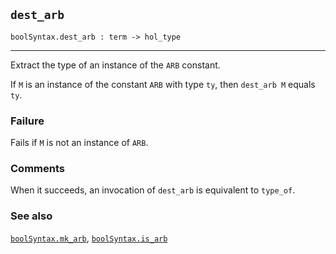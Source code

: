 ## `dest_arb`

``` hol4
boolSyntax.dest_arb : term -> hol_type
```

------------------------------------------------------------------------

Extract the type of an instance of the `ARB` constant.

If `M` is an instance of the constant `ARB` with type `ty`, then
`dest_arb M` equals `ty`.

### Failure

Fails if `M` is not an instance of `ARB`.

### Comments

When it succeeds, an invocation of `dest_arb` is equivalent to
`type_of`.

### See also

[`boolSyntax.mk_arb`](#boolSyntax.mk_arb),
[`boolSyntax.is_arb`](#boolSyntax.is_arb)
